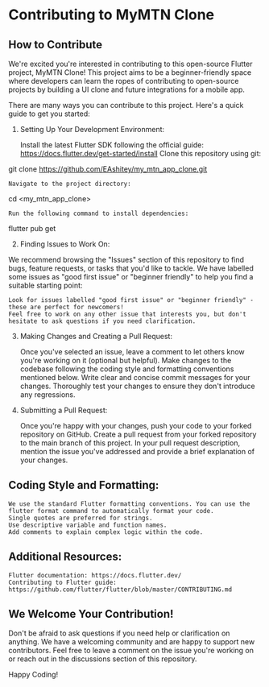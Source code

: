 # Contributing to MyMTN Clone

## How to Contribute

We're excited you're interested in contributing to this open-source Flutter project, MyMTN Clone! This project aims to be a beginner-friendly space where developers can learn the ropes of contributing to open-source projects by building a UI clone and future integrations for a mobile app.

There are many ways you can contribute to this project. Here's a quick guide to get you started:

1. Setting Up Your Development Environment:

   Install the latest Flutter SDK following the official guide: https://docs.flutter.dev/get-started/install
   Clone this repository using git:

git clone https://github.com/EAshitey/my_mtn_app_clone.git

    Navigate to the project directory:

cd <my_mtn_app_clone>

    Run the following command to install dependencies:

flutter pub get

2. Finding Issues to Work On:

We recommend browsing the "Issues" section of this repository to find bugs, feature requests, or tasks that you'd like to tackle. We have labelled some issues as "good first issue" or "beginner friendly" to help you find a suitable starting point:

    Look for issues labelled "good first issue" or "beginner friendly" - these are perfect for newcomers!
    Feel free to work on any other issue that interests you, but don't hesitate to ask questions if you need clarification.

3. Making Changes and Creating a Pull Request:

   Once you've selected an issue, leave a comment to let others know you're working on it (optional but helpful).
   Make changes to the codebase following the coding style and formatting conventions mentioned below.
   Write clear and concise commit messages for your changes.
   Thoroughly test your changes to ensure they don't introduce any regressions.

4. Submitting a Pull Request:

   Once you're happy with your changes, push your code to your forked repository on GitHub.
   Create a pull request from your forked repository to the main branch of this project.
   In your pull request description, mention the issue you've addressed and provide a brief explanation of your changes.

## Coding Style and Formatting:

    We use the standard Flutter formatting conventions. You can use the flutter format command to automatically format your code.
    Single quotes are preferred for strings.
    Use descriptive variable and function names.
    Add comments to explain complex logic within the code.

## Additional Resources:

    Flutter documentation: https://docs.flutter.dev/
    Contributing to Flutter guide: https://github.com/flutter/flutter/blob/master/CONTRIBUTING.md


## We Welcome Your Contribution!

Don't be afraid to ask questions if you need help or clarification on anything. We have a welcoming community and are happy to support new contributors. Feel free to leave a comment on the issue you're working on or reach out in the discussions section of this repository.

Happy Coding!

